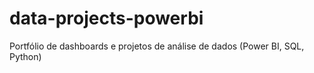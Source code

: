 # data-projects-powerbi
Portfólio de dashboards e projetos de análise de dados (Power BI, SQL, Python)
